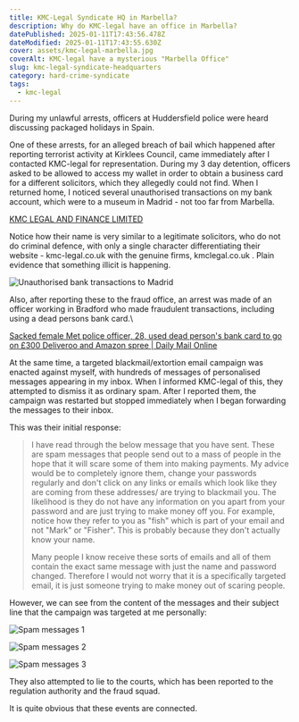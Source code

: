 ```yaml
---
title: KMC-Legal Syndicate HQ in Marbella?
description: Why do KMC-legal have an office in Marbella?
datePublished: 2025-01-11T17:43:56.478Z
dateModified: 2025-01-11T17:43:55.630Z
cover: assets/kmc-legal-marbella.jpg
coverAlt: KMC-legal have a mysterious "Marbella Office"
slug: kmc-legal-syndicate-headquarters
category: hard-crime-syndicate
tags:
  - kmc-legal
---
```



D﻿uring my unlawful arrests, officers at Huddersfield police were heard discussing packaged holidays in Spain.

O﻿ne of these arrests, for an alleged breach of bail which happened after reporting terrorist activity at Kirklees Council, came immediately after I contacted KMC-legal for representation. During my 3 day detention, officers asked to be allowed to access my wallet in order to obtain a business card for a different solicitors, which they allegedly could not find. When I returned home, I noticed several unauthorised transactions on my bank account, which were to a museum in Madrid - not too far from Marbella.

<!--StartFragment-->

[KMC LEGAL AND FINANCE LIMITED](https://kmc-legal.co.uk/contact-us)

<!--EndFragment-->

N﻿otice how their name is very similar to a legitimate solicitors, who do not do criminal defence, with only a single character differentiating their website - kmc-legal.co.uk with the genuine firms, kmclegal.co.uk . Plain evidence that something illicit is happening.

![Unauthorised bank transactions to Madrid](assets/screenshot_20240905-013941_chrome.jpg "These transactions appeared after my wallet was accessed by police officers in Bradford")

A﻿lso, after reporting these to the fraud office, an arrest was made of an officer working in Bradford who made fraudulent transactions, including using a dead persons bank card.\
<!--StartFragment-->

[Sacked female Met police officer, 28, used dead person's bank card to go on £300 Deliveroo and Amazon spree | Daily Mail Online](https://www.dailymail.co.uk/news/article-14020647/Met-police-officer-dead-bank-card-Deliveroo-Amazon.html)

<!--EndFragment-->

A﻿t the same time, a targeted blackmail/extortion email campaign was enacted against myself, with hundreds of messages of personalised messages appearing in my inbox. When I informed KMC-legal of this, they attempted to dismiss it as ordinary spam. After I reported them, the campaign was restarted but stopped immediately when I began forwarding the messages to their inbox.

T﻿his was their initial response:

<!--StartFragment-->

> I have read through the below message that you have sent. These are spam messages that people send out to a mass of people in the hope that it will scare some of them into making payments. My advice would be to completely ignore them, change your passwords regularly and don't click on any links or emails which look like they are coming from these addresses/ are trying to blackmail you. The likelihood is they do not have any information on you apart from your password and are just trying to make money off you. For example, notice how they refer to you as "fish" which is part of your email and not "Mark" or "Fisher". This is probably because they don't actually know your name. 
>
> Many people I know receive these sorts of emails and all of them contain the exact same message with just the name and password changed. Therefore I would not worry that it is a specifically targeted email, it is just someone trying to make money out of scaring people. 
>
> <!--EndFragment-->

H﻿owever, we can see from the content of the messages and their subject line that the campaign was targeted at me personally:

![Spam messages 1](assets/az_recorder_20241105_153339.jpg "Targeted blackmail/extortion campaign")

![Spam messages 2](assets/az_recorder_20241105_153326.jpg "Targeted blackmail/extortion campaign")

![Spam messages 3](assets/az_recorder_20241105_153313.jpg "Targeted blackmail/extortion campaign")



T﻿hey also attempted to lie to the courts, which has been reported to the regulation authority and the fraud squad.

I﻿t is quite obvious that these events are connected.
